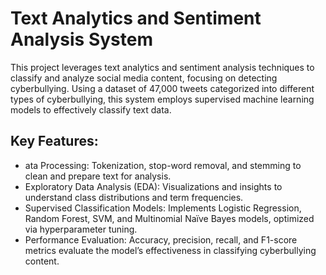 # Text Analytics and Sentiment Analysis System

This project leverages text analytics and sentiment analysis techniques to classify and analyze social media content, focusing on detecting cyberbullying. Using a dataset of 47,000 tweets categorized into different types of cyberbullying, this system employs supervised machine learning models to effectively classify text data.

## Key Features:
- ata Processing: Tokenization, stop-word removal, and stemming to clean and prepare text for analysis.
- Exploratory Data Analysis (EDA): Visualizations and insights to understand class distributions and term frequencies.
- Supervised Classification Models: Implements Logistic Regression, Random Forest, SVM, and Multinomial Naïve Bayes models, optimized via hyperparameter tuning.
- Performance Evaluation: Accuracy, precision, recall, and F1-score metrics evaluate the model’s effectiveness in classifying cyberbullying content.
